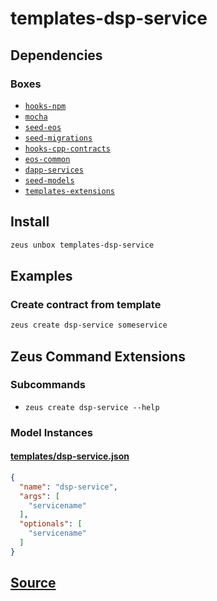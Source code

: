 
templates-dsp-service
====================







## Dependencies
### Boxes
* [`hooks-npm`](hooks-npm.md)
* [`mocha`](mocha.md)
* [`seed-eos`](seed-eos.md)
* [`seed-migrations`](seed-migrations.md)
* [`hooks-cpp-contracts`](hooks-cpp-contracts.md)
* [`eos-common`](eos-common.md)
* [`dapp-services`](dapp-services.md)
* [`seed-models`](seed-models.md)
* [`templates-extensions`](templates-extensions.md)




## Install
```bash
zeus unbox templates-dsp-service
```
## Examples
### Create contract from template 
```bash
zeus create dsp-service someservice
```

## Zeus Command Extensions

### Subcommands
* ```zeus create dsp-service --help```




### Model Instances
#### [templates/dsp-service.json](https://github.com/liquidapps-io/zeus-sdk/tree/master/boxes/groups/templates/templates-dsp-service/models/templates/dsp-service.json)
```json
{
  "name": "dsp-service",
  "args": [
    "servicename"
  ],
  "optionals": [
    "servicename"
  ]
}
```

## [Source](https://github.com/liquidapps-io/zeus-sdk/tree/master/boxes/groups/templates/templates-dsp-service)